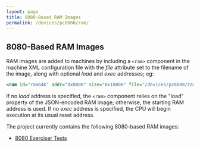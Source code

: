```yaml
---
layout: page
title: 8080-Based RAM Images
permalink: /devices/pc8080/ram/
---
```


8080-Based RAM Images
---------------------

RAM images are added to machines by including a `<ram>` component in the machine XML configuration file
with the *file* attribute set to the filename of the image, along with optional *load* and *exec* addresses; eg:

```xml
<ram id="ram64K" addr="0x0000" size="0x10000" file="/devices/pc8080/ram/exerciser/8080EX1.json" load="0x100" exec="0x100"/>
```

If no *load* address is specified, the `<ram>` component relies on the "load" property of the JSON-encoded RAM image;
otherwise, the starting RAM address is used.  If no *exec* address is specified, the CPU will begin execution at its usual
reset address.

The project currently contains the following 8080-based RAM images:

* [8080 Exerciser Tests](exerciser/)
